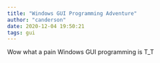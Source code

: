 ```yaml
---
title: "Windows GUI Programming Adventure"
author: "canderson"
date: 2020-12-04 19:50:21
tags: gui
---
```


Wow what a pain Windows GUI programming is T\_T

